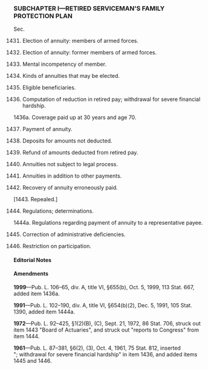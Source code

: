 ### SUBCHAPTER I—RETIRED SERVICEMAN'S FAMILY PROTECTION PLAN ###

Sec.

1431. Election of annuity: members of armed forces.

1432. Election of annuity: former members of armed forces.

1433. Mental incompetency of member.

1434. Kinds of annuities that may be elected.

1435. Eligible beneficiaries.

1436. Computation of reduction in retired pay; withdrawal for severe financial hardship.

1436a. Coverage paid up at 30 years and age 70.

1437. Payment of annuity.

1438. Deposits for amounts not deducted.

1439. Refund of amounts deducted from retired pay.

1440. Annuities not subject to legal process.

1441. Annuities in addition to other payments.

1442. Recovery of annuity erroneously paid.

[1443. Repealed.]

1444. Regulations; determinations.

1444a. Regulations regarding payment of annuity to a representative payee.

1445. Correction of administrative deficiencies.

1446. Restriction on participation.

#### **Editorial Notes** ####

#### Amendments ####

**1999**—Pub. L. 106–65, div. A, title VI, §655(b), Oct. 5, 1999, 113 Stat. 667, added item 1436a.

**1991**—Pub. L. 102–190, div. A, title VI, §654(b)(2), Dec. 5, 1991, 105 Stat. 1390, added item 1444a.

**1972**—Pub. L. 92–425, §1(2)(B), (C), Sept. 21, 1972, 86 Stat. 706, struck out item 1443 "Board of Actuaries", and struck out "reports to Congress" from item 1444.

**1961**—Pub. L. 87–381, §6(2), (3), Oct. 4, 1961, 75 Stat. 812, inserted "; withdrawal for severe financial hardship" in item 1436, and added items 1445 and 1446.